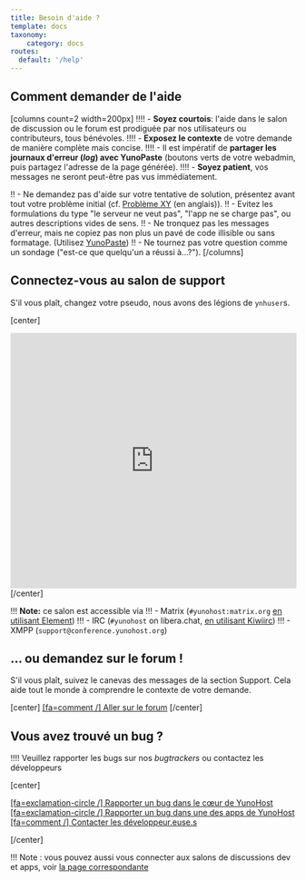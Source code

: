 ```yaml
---
title: Besoin d'aide ?
template: docs
taxonomy:
    category: docs
routes:
  default: '/help'
---
```


## Comment demander de l'aide

[columns count=2 width=200px]
!!!! - **Soyez courtois**: l'aide dans le salon de discussion ou le forum est prodiguée par nos utilisateurs ou contributeurs, tous bénévoles.
!!!! - **Exposez le contexte** de votre demande de manière complète mais concise.
!!!! - Il est impératif de **partager les journaux d'erreur (*log*) avec YunoPaste** (boutons verts de votre webadmin, puis partagez l'adresse de la page générée).
!!!! - **Soyez patient**, vos messages ne seront peut-être pas vus immédiatement.

!! - Ne demandez pas d'aide sur votre tentative de solution, présentez avant tout votre problème initial (cf. [Problème XY](https://xyproblem.info/) (en anglais)).
!! - Evitez les formulations du type "le serveur ne veut pas", "l'app ne se charge pas", ou autres descriptions vides de sens.
!! - Ne tronquez pas les messages d'erreur, mais ne copiez pas non plus un pavé de code illisible ou sans formatage. (Utilisez [YunoPaste](https://paste.yunohost.org))
!! - Ne tournez pas votre question comme un sondage ("est-ce que quelqu'un a réussi à...?").
[/columns]

## Connectez-vous au salon de support

S'il vous plaît, changez votre pseudo, nous avons des légions de `ynhuser`s.

[center]
<iframe src="https://kiwiirc.com/nextclient/?settings=d7be8b3b102382f81da862419a65c9b1" style="width:100%;height:450px;border:0;display:block"></iframe>
[/center]

!!! **Note:** ce salon est accessible via
!!! - Matrix (`#yunohost:matrix.org` [en utilisant Element](https://app.element.io/#/room/#yunohost:matrix.org))
!!! - IRC (`#yunohost` on libera.chat, [en utilisant Kiwiirc](https://web.libera.chat/#yunohost))
!!! - XMPP (`support@conference.yunohost.org`)

## ... ou demandez sur le forum !

S'il vous plaît, suivez le canevas des messages de la section Support. Cela aide tout le monde à comprendre le contexte de votre demande.

[center]
[[fa=comment /] Aller sur le forum](https://forum.yunohost.org/?target=_blank&classes=btn,btn-lg,btn-success)
[/center]

## Vous avez trouvé un bug ?

!!!! Veuillez rapporter les bugs sur nos *bugtrackers* ou contactez les développeurs

[center]

[[fa=exclamation-circle /] Rapporter un bug dans le cœur de YunoHost](https://github.com/yunohost/issues/issues?target=_blank&classes=btn,btn-lg,btn-warning)
[[fa=exclamation-circle /] Rapporter un bug dans une des apps de YunoHost](https://github.com/YunoHost-Apps?target=_blank&classes=btn,btn-lg,btn-warning)
[[fa=comment /] Contacter les développeur.euse.s](https://web.libera.chat/#yunohost-dev?target=_blank&classes=btn,btn-lg,btn-warning)

[/center]

!!! Note : vous pouvez aussi vous connecter aux salons de discussions dev et apps, voir [la page correspondante](/community/chat_rooms)
